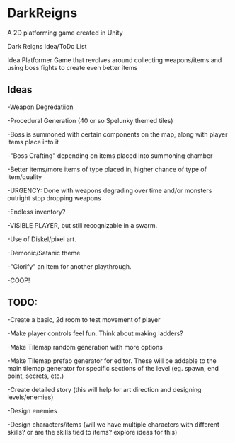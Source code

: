# DarkReigns
A 2D platforming game created in Unity


Dark Reigns Idea/ToDo List

Idea:Platformer Game that revolves around collecting weapons/items and using boss fights to create even better items

Ideas
--------------------
-Weapon Degredatiion

-Procedural Generation (40 or so Spelunky themed tiles)

-Boss is summoned with certain components on the map, along with player items place into it

-"Boss Crafting" depending on items placed into summoning chamber

-Better items/more items of type placed in, higher chance of type of item/quality

-URGENCY: Done with weapons degrading over time and/or monsters outright stop dropping weapons

-Endless inventory?

-VISIBLE PLAYER, but still recognizable in a swarm.

-Use of Diskel/pixel art. 

-Demonic/Satanic theme

-"Glorify" an item for another playthrough.

-COOP!


TODO:
-----------------
-Create a basic, 2d room to test movement of player

-Make player controls feel fun. Think about making ladders?

-Make Tilemap random generation with more options

-Make Tilemap prefab generator for editor. These will be addable to the main tilemap generator for specific sections of the level (eg. spawn, end point, secrets, etc.)

-Create detailed story (this will help for art direction and designing levels/enemies)

-Design enemies

-Design characters/items (will we have multiple characters with different skills? or are the skills tied to items? explore ideas for this)
